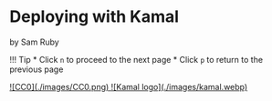 # Deploying with Kamal

by Sam Ruby

!!! Tip
    * Click `n` to proceed to the next page
    * Click `p` to return to the previous page

<a href="https://creativecommons.org/public-domain/cc0/">
![CC0](./images/CC0.png)
</a>

<a href="https://kamal-deploy.org/">
![Kamal logo](./images/kamal.webp)
</a>
